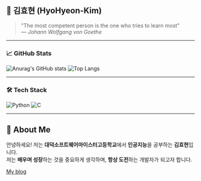## 🌟 김효현 (HyoHyeon-Kim)

> "The most competent person is the one who tries to learn most"  
> — *Johann Wolfgang von Goethe*

---

### 📈 GitHub Stats
![Anurag's GitHub stats](https://github-readme-stats.vercel.app/api?username=hyohyeon08&show_icons=true&theme=radical)
![Top Langs](https://github-readme-stats.vercel.app/api/top-langs/?username=hyohyeon08&layout=compact&theme=radical)


---

### 🛠️ Tech Stack

![Python](https://img.shields.io/badge/Python-3776AB?style=flat-square&logo=python&logoColor=white)
![C](https://img.shields.io/badge/C-A8B9CC?style=flat-square&logo=c&logoColor=white)

---
## 👋 About Me

안녕하세요! 저는 **대덕소프트웨어마이스터고등학교**에서 **인공지능**을 공부하는 **김효현**입니다.  
저는 **배우며 성장**하는 것을 중요하게 생각하며, **항상 도전**하는 개발자가 되고자 합니다.

[My blog](https://hyohyeon.tistory.com/)




<!--
**hyohyeon08/hyohyeon08** is a ✨ _special_ ✨ repository because its `README.md` (this file) appears on your GitHub profile.

Here are some ideas to get you started:

- 🔭 I’m currently working on ...
- 🌱 I’m currently learning ...
- 👯 I’m looking to collaborate on ...
- 🤔 I’m looking for help with ...
- 💬 Ask me about ...
- 📫 How to reach me: ...
- 😄 Pronouns: ...
- ⚡ Fun fact: ...
-->
